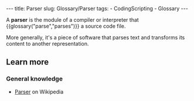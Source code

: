 --- title: Parser slug: Glossary/Parser tags: - CodingScripting - Glossary ---

A **parser** is the module of a compiler or interpreter that {{glossary("parse","parses")}} a source code file.

More generally, it's a piece of software that parses text and transforms its content to another representation.

Learn more
----------

### General knowledge

-   [Parser](https://en.wikipedia.org/wiki/Parsing#Parser) on Wikipedia
